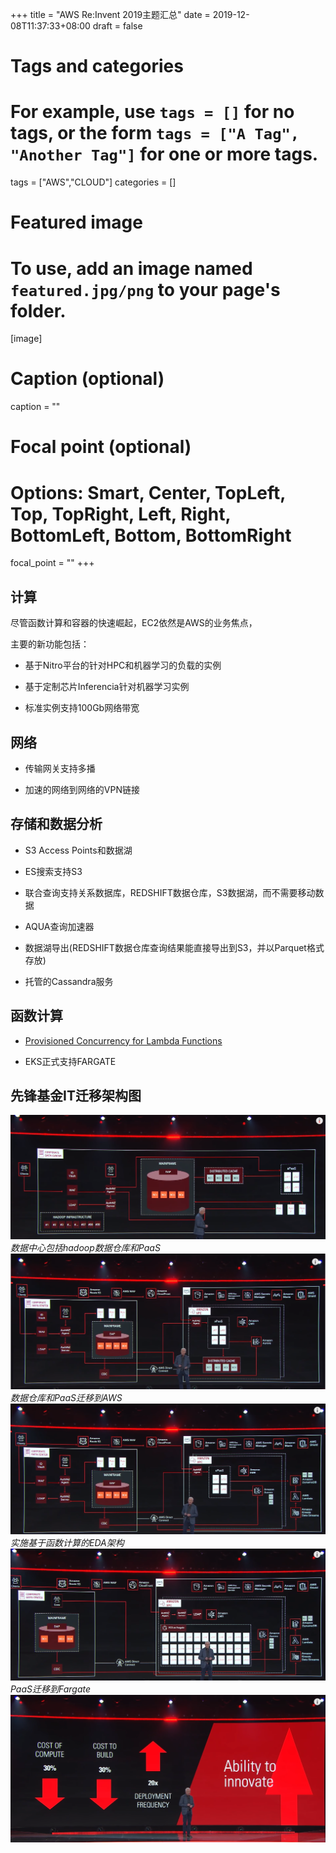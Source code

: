 +++
title = "AWS Re:Invent 2019主题汇总"
date = 2019-12-08T11:37:33+08:00
draft = false

# Tags and categories
# For example, use `tags = []` for no tags, or the form `tags = ["A Tag", "Another Tag"]` for one or more tags.
tags = ["AWS","CLOUD"]
categories = []

# Featured image
# To use, add an image named `featured.jpg/png` to your page's folder. 
[image]
  # Caption (optional)
  caption = ""

  # Focal point (optional)
  # Options: Smart, Center, TopLeft, Top, TopRight, Left, Right, BottomLeft, Bottom, BottomRight
  focal_point = ""
+++

## 计算

尽管函数计算和容器的快速崛起，EC2依然是AWS的业务焦点，

主要的新功能包括：

- 基于Nitro平台的针对HPC和机器学习的负载的实例

- 基于定制芯片Inferencia针对机器学习实例

- 标准实例支持100Gb网络带宽

## 网络

- 传输网关支持多播

- 加速的网络到网络的VPN链接


## 存储和数据分析

- S3 Access Points和数据湖

- ES搜索支持S3

- 联合查询支持关系数据库，REDSHIFT数据仓库，S3数据湖，而不需要移动数据

- AQUA查询加速器 

- 数据湖导出(REDSHIFT数据仓库查询结果能直接导出到S3，并以Parquet格式存放)

- 托管的Cassandra服务

## 函数计算

- [Provisioned Concurrency for Lambda Functions](/post/lambda-provisioned-concurrency/)

- EKS正式支持FARGATE


## 先锋基金IT迁移架构图

![第一阶段](./varguard-stage-0.png)*数据中心包括hadoop数据仓库和PaaS*
![第一阶段](./varguard-stage-1.png)*数据仓库和PaaS迁移到AWS*
![第二阶段](./varguard-stage-2.png)*实施基于函数计算的EDA架构*
![第三阶段](./varguard-stage-3.png)*PaaS迁移到Fargate*
![结果](./varguard-result.png)


